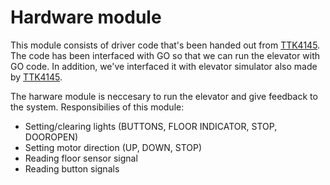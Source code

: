 # Hardware module

This module consists of driver code that's been handed out from [TTK4145](https://github.com/TTK4145). The code has been interfaced with GO
so that we can run the elevator with GO code. In addition, we've interfaced it with
elevator simulator also made by [TTK4145](https://github.com/TTK4145).

The harware module is neccesary to run the elevator and give feedback to the system.
Responsibilies of this module:
 - Setting/clearing lights (BUTTONS, FLOOR INDICATOR, STOP, DOOROPEN)
 - Setting motor direction (UP, DOWN, STOP)
 - Reading floor sensor signal
 - Reading button signals
